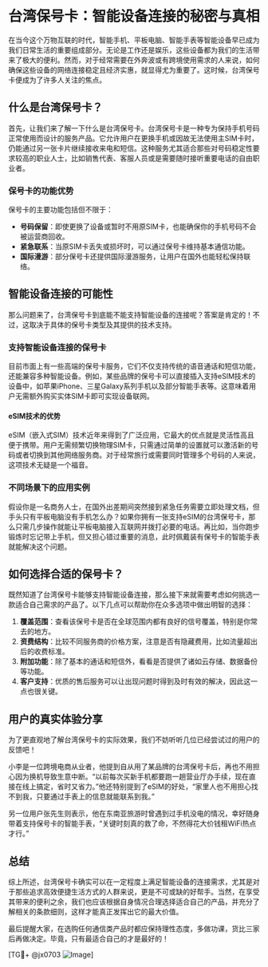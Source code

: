 # 台湾保号卡：智能设备连接的秘密与真相

在当今这个万物互联的时代，智能手机、平板电脑、智能手表等智能设备早已成为我们日常生活的重要组成部分。无论是工作还是娱乐，这些设备都为我们的生活带来了极大的便利。然而，对于经常需要在外奔波或有跨境使用需求的人来说，如何确保这些设备的网络连接稳定且经济实惠，就显得尤为重要了。这时候，台湾保号卡便成为了许多人关注的焦点。

## 什么是台湾保号卡？

首先，让我们来了解一下什么是台湾保号卡。台湾保号卡是一种专为保持手机号码正常使用而设计的服务产品。它允许用户在更换手机或因故无法使用主SIM卡时，仍能通过另一张卡片继续接收来电和短信。这种服务尤其适合那些对号码稳定性要求较高的职业人士，比如销售代表、客服人员或是需要随时接听重要电话的自由职业者。

### 保号卡的功能优势

保号卡的主要功能包括但不限于：
- **号码保留**：即使更换了设备或暂时不用原SIM卡，也能确保你的手机号码不会被运营商回收。
- **紧急联系**：当原SIM卡丢失或损坏时，可以通过保号卡维持基本通信功能。
- **国际漫游**：部分保号卡还提供国际漫游服务，让用户在国外也能轻松保持联络。

## 智能设备连接的可能性

那么问题来了，台湾保号卡到底能不能支持智能设备的连接呢？答案是肯定的！不过，这取决于具体的保号卡类型及其提供的技术支持。

### 支持智能设备连接的保号卡

目前市面上有一些高端的保号卡服务，它们不仅支持传统的语音通话和短信功能，还能兼容多种智能设备。例如，某些品牌的保号卡可以直接插入支持eSIM技术的设备中，如苹果iPhone、三星Galaxy系列手机以及部分智能手表等。这意味着用户无需额外购买实体SIM卡即可实现设备联网。

#### eSIM技术的优势

eSIM（嵌入式SIM）技术近年来得到了广泛应用，它最大的优点就是灵活性高且便于携带。用户无需频繁切换物理SIM卡，只需通过简单的设置就可以激活新的号码或者切换到其他网络服务商。对于经常旅行或需要同时管理多个号码的人来说，这项技术无疑是一个福音。

### 不同场景下的应用实例

假设你是一名商务人士，在国外出差期间突然接到紧急任务需要立即处理文档，但手头只有平板电脑没有手机怎么办？如果你拥有一张支持eSIM的台湾保号卡，那么只需几步操作就能让平板电脑接入互联网并拨打必要的电话。再比如，当你跑步锻炼时忘记带上手机，但又担心错过重要的消息，此时佩戴装有保号卡的智能手表就能解决这个问题。

## 如何选择合适的保号卡？

既然知道了台湾保号卡能够支持智能设备连接，那么接下来就需要考虑如何挑选一款适合自己需求的产品了。以下几点可以帮助你在众多选项中做出明智的选择：

1. **覆盖范围**：查看该保号卡是否在全球范围内都有良好的信号覆盖，特别是你常去的地方。
2. **资费结构**：比较不同服务商的价格方案，注意是否有隐藏费用，比如流量超出后的收费标准。
3. **附加功能**：除了基本的通话和短信外，看看是否提供了诸如云存储、数据备份等功能。
4. **客户支持**：优质的售后服务可以让出现问题时得到及时有效的解决，因此这一点也很关键。

## 用户的真实体验分享

为了更直观地了解台湾保号卡的实际效果，我们不妨听听几位已经尝试过的用户的反馈吧！

小李是一位跨境电商从业者，他提到自从用了某品牌的台湾保号卡后，再也不用担心因为换机导致生意中断。“以前每次买新手机都要跑一趟营业厅办手续，现在直接在线上搞定，省时又省力。”他还特别提到了eSIM的好处，“家里人也不用担心找不到我，只要通过手表上的信息就能联系到我。”

另一位用户张先生则表示，他在东南亚旅游时曾遇到过手机没电的情况，幸好随身带着支持保号卡的智能手表，“关键时刻真的救了命，不然得花大价钱租WiFi热点才行。”

## 总结

综上所述，台湾保号卡确实可以在一定程度上满足智能设备的连接需求，尤其是对于那些追求高效便捷生活方式的人群来说，更是不可或缺的好帮手。当然，在享受其带来的便利之余，我们也应该根据自身情况合理选择适合自己的产品，并充分了解相关的条款细则，这样才能真正发挥出它的最大价值。

最后提醒大家，在选购任何通信类产品时都应保持理性态度，多做功课，货比三家后再做决定。毕竟，只有最适合自己的才是最好的！

[TG💪+ @jx0703 ![Image](https://github.com/user-attachments/assets/dbca1d08-cadb-493c-b0ec-ad6f7a83f270)]